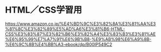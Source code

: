 # HTML／CSS学習用
https://www.amazon.co.jp/%E4%BD%9C%E3%82%8A%E3%81%AA%E3%81%8C%E3%82%89%E5%AD%A6%E3%81%B6-HTML-CSS%E3%83%87%E3%82%B6%E3%82%A4%E3%83%B3%E3%81%AE%E6%95%99%E7%A7%91%E6%9B%B8-%E9%AB%98%E6%A9%8B-%E6%9C%8B%E4%BB%A3-ebook/dp/B00IP549C2
